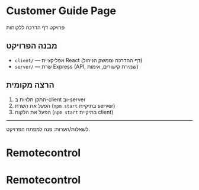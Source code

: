# Customer Guide Page

פרויקט דף הדרכה ללקוחות

## מבנה הפרויקט
- `client/` — אפליקציית React (דף ההדרכה וממשק הניהול)
- `server/` — שרת Express (API, שמירת קישורים, אימות)

## הרצה מקומית
1. התקן תלויות ב-client וב-server
2. הפעל את השרת (`npm start` בתיקיית server)
3. הפעל את הלקוח (`npm start` בתיקיית client)

---

לשאלות/הערות: פנה למפתח הפרויקט.
# Remotecontrol
# Remotecontrol
